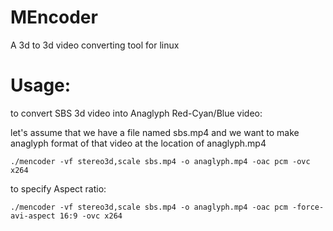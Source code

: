 # MEncoder
A 3d to 3d video converting tool for linux


# Usage:

to convert SBS 3d video into Anaglyph Red-Cyan/Blue video:

let's assume that we have a file named sbs.mp4 and we want to make anaglyph format of that video at the location of anaglyph.mp4

    ./mencoder -vf stereo3d,scale sbs.mp4 -o anaglyph.mp4 -oac pcm -ovc x264

to specify Aspect ratio:

    ./mencoder -vf stereo3d,scale sbs.mp4 -o anaglyph.mp4 -oac pcm -force-avi-aspect 16:9 -ovc x264
